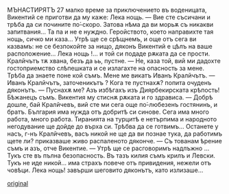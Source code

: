 ﻿МЪНАСТИРЯТЪ	27
малко време за приключението въ воденицата, Викентий се приготви да му каже: Лека нощь.
— Вие сте съсичани и трѣба да си почините по́-скоро. Затова нѣма да ви морьѫ съ никакви запитвания... Та па и не е нуждно. Геройството, което направихте тая нощь, сичко ми каза... Утрѣ ще се срѣщнемъ, и още отъ сега ви казвамъ: не се безпокойте за нищо, дяконъ Викентий е цѣлъ на ваше расположение... Лека нощь !... и той си подаде рѫката да се прости.
Кралйчътъ тѫ хвана, безъ да ьь, пустне.
— Не, каза той, вий ми дадохте гостоприемство слѣпешката и се излагахте на опасность за мене. Трѣба да знаете поне кой съмъ. Мене ме викатъ Иванъ Кралйчътъ.
— Иванъ Кралйчътъ, заточеникътъ ? Кога те пустнахѫ? попита очуденъ дяконътъ.
— Пуснахѫ ме? Азъ избѣгахъ изъ Диярбекирската крѣпость! Бѣжанецъ съмъ.
Викентия му стиснѫ рѫката и го здрависа.
— Добрѣ дошле, бай Кралйчевъ, вий сте ми сега още по́-любезенъ гостянинъ, и братъ. България има нужда отъ добритѣ си синове. Сега има много работа, много работа. Тиранията на турцитѣ е нетърпима и народното негодувание ще дойде до върха си. Трѣбва да се готвимъ... Останете у насъ, г-нъ Кралйчевъ, васъ никой не ще да ви познае тука, да работимъ щете ли? приказваше живо распаленото дяконче.
— Съ тованам ѣрение съмъ и азъ, отче Викентие.
— Утрѣ ще се расговоримъ надлъжно ... Тукъ сте въ пълна безопасность. Въ тазъ килия съмъ крилъ и Левски. Тукъ не иде никой... има страхъ повече отъ привидения, нежели отъ човѣци. Лека нощь! завърши шеговито дяконътъ, като излизаше...

[original](images/038.jpg)